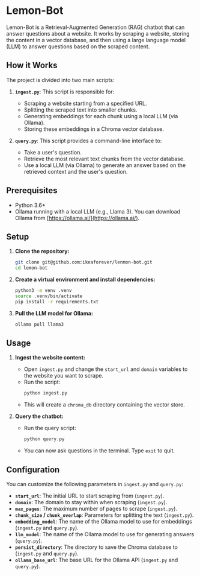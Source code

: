 # Lemon-Bot

Lemon-Bot is a Retrieval-Augmented Generation (RAG) chatbot that can answer questions about a website. It works by scraping a website, storing the content in a vector database, and then using a large language model (LLM) to answer questions based on the scraped content.

## How it Works

The project is divided into two main scripts:

1.  **`ingest.py`**: This script is responsible for:
    *   Scraping a website starting from a specified URL.
    *   Splitting the scraped text into smaller chunks.
    *   Generating embeddings for each chunk using a local LLM (via Ollama).
    *   Storing these embeddings in a Chroma vector database.

2.  **`query.py`**: This script provides a command-line interface to:
    *   Take a user's question.
    *   Retrieve the most relevant text chunks from the vector database.
    *   Use a local LLM (via Ollama) to generate an answer based on the retrieved context and the user's question.

## Prerequisites

*   Python 3.6+
*   Ollama running with a local LLM (e.g., Llama 3). You can download Ollama from [https://ollama.ai/](https://ollama.ai/).

## Setup

1.  **Clone the repository:**
    ```bash
    git clone git@github.com:ikeaforever/lenmon-bot.git
    cd lemon-bot
    ```

2.  **Create a virtual environment and install dependencies:**
    ```bash
    python3 -m venv .venv
    source .venv/bin/activate
    pip install -r requirements.txt
    ```

3.  **Pull the LLM model for Ollama:**
    ```bash
    ollama pull llama3
    ```

## Usage

1.  **Ingest the website content:**

    *   Open `ingest.py` and change the `start_url` and `domain` variables to the website you want to scrape.
    *   Run the script:
        ```bash
        python ingest.py
        ```
    *   This will create a `chroma_db` directory containing the vector store.

2.  **Query the chatbot:**

    *   Run the query script:
        ```bash
        python query.py
        ```
    *   You can now ask questions in the terminal. Type `exit` to quit.

## Configuration

You can customize the following parameters in `ingest.py` and `query.py`:

*   **`start_url`**: The initial URL to start scraping from (`ingest.py`).
*   **`domain`**: The domain to stay within when scraping (`ingest.py`).
*   **`max_pages`**: The maximum number of pages to scrape (`ingest.py`).
*   **`chunk_size` / `chunk_overlap`**: Parameters for splitting the text (`ingest.py`).
*   **`embedding_model`**: The name of the Ollama model to use for embeddings (`ingest.py` and `query.py`).
*   **`llm_model`**: The name of the Ollama model to use for generating answers (`query.py`).
*   **`persist_directory`**: The directory to save the Chroma database to (`ingest.py` and `query.py`).
*   **`ollama_base_url`**: The base URL for the Ollama API (`ingest.py` and `query.py`).
